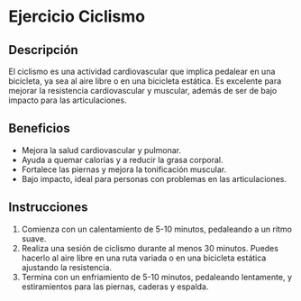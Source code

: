 # Ejercicio Ciclismo

## Descripción
El ciclismo es una actividad cardiovascular que implica pedalear en una bicicleta, ya sea al aire libre o en una bicicleta estática. Es excelente para mejorar la resistencia cardiovascular y muscular, además de ser de bajo impacto para las articulaciones.

## Beneficios
- Mejora la salud cardiovascular y pulmonar.
- Ayuda a quemar calorías y a reducir la grasa corporal.
- Fortalece las piernas y mejora la tonificación muscular.
- Bajo impacto, ideal para personas con problemas en las articulaciones.

## Instrucciones
1. Comienza con un calentamiento de 5-10 minutos, pedaleando a un ritmo suave.
2. Realiza una sesión de ciclismo durante al menos 30 minutos. Puedes hacerlo al aire libre en una ruta variada o en una bicicleta estática ajustando la resistencia.
3. Termina con un enfriamiento de 5-10 minutos, pedaleando lentamente, y estiramientos para las piernas, caderas y espalda.